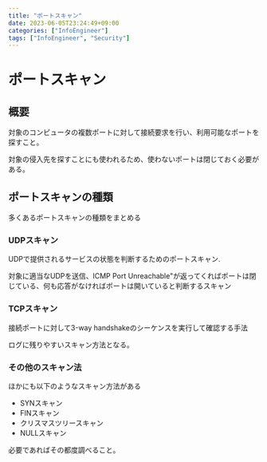 ```yaml
---
title: "ポートスキャン"
date: 2023-06-05T23:24:49+09:00
categories: ["InfoEngineer"]
tags: ["InfoEngineer", "Security"]
---
```

# ポートスキャン

## 概要

対象のコンピュータの複数ポートに対して接続要求を行い、利用可能なポートを探すこと。

対象の侵入先を探すことにも使われるため、使わないポートは閉じておく必要がある。

## ポートスキャンの種類

多くあるポートスキャンの種類をまとめる

### UDPスキャン

UDPで提供されるサービスの状態を判断するためのポートスキャン.

対象に適当なUDPを送信、ICMP Port Unreachable"が返ってくればポートは閉じている、何も応答がなければポートは開いていると判断するスキャン

### TCPスキャン

接続ポートに対して3-way handshakeのシーケンスを実行して確認する手法

ログに残りやすいスキャン方法となる。

### その他のスキャン法

ほかにも以下のようなスキャン方法がある
- SYNスキャン
- FINスキャン
- クリスマスツリースキャン
- NULLスキャン

必要であればその都度調べること。
